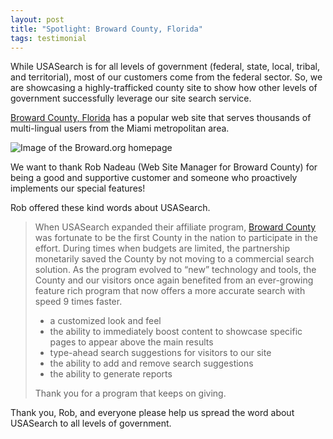 ```yaml
---
layout: post
title: "Spotlight: Broward County, Florida"
tags: testimonial
---
```

<p>While USASearch is for all levels of government (federal, state, local, tribal, and territorial), most of our customers come from the federal sector. So, we are showcasing a highly-trafficked county site to show how other levels of government successfully leverage our site search service.</p>
<p><a href="http://www.broward.org" target="_blank">Broward County, Florida</a> has a popular web site that serves thousands of multi-lingual users from the Miami metropolitan area. </p>
<p><img class="img-polaroid" class="img-polaroid" alt="Image of the Broward.org homepage" src="http://f22818b4dfc10241d8a3-f1564c64756a8cfee25b6b19953b1d23.r31.cf2.rackcdn.com/tumblr_lloa7zX9zz1qid15q.png"/></p>
<p>We want to thank Rob Nadeau (Web Site Manager for Broward County) for being a good and supportive customer and someone who proactively implements our special features!</p>
<p>Rob offered these kind words about USASearch.</p>
<blockquote>
<p>When USASearch expanded their affiliate program, <a href="http://www.broward.org" target="_blank">Broward County</a> was fortunate to be the first County in the nation to participate in the effort. During times when budgets are limited, the partnership monetarily saved the County by not moving to a commercial search solution. As the program evolved to &#8220;new&#8221; technology and tools, the County and our visitors once again benefited from an ever-growing feature rich program that now offers a more accurate search with speed 9 times faster.</p>
<ul><li>a customized look and feel</li>
<li>the ability to immediately boost content to showcase specific pages to appear above the main results</li>
<li>type-ahead search suggestions for visitors to our site</li>
<li>the ability to add and remove search suggestions</li>
<li>the ability to generate reports</li>
</ul><p>Thank you for a program that keeps on giving.</p>
</blockquote>
<p>Thank you, Rob, and everyone please help us spread the word about USASearch to all levels of government.</p>
